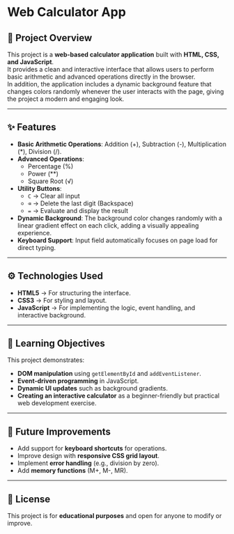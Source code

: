 # Web Calculator App

## 📌 Project Overview
This project is a **web-based calculator application** built with **HTML, CSS, and JavaScript**.  
It provides a clean and interactive interface that allows users to perform basic arithmetic and advanced operations directly in the browser.  
In addition, the application includes a dynamic background feature that changes colors randomly whenever the user interacts with the page, giving the project a modern and engaging look.

---

## ✨ Features
- **Basic Arithmetic Operations**: Addition (+), Subtraction (-), Multiplication (*), Division (/).  
- **Advanced Operations**:  
  - Percentage (%)  
  - Power (**)  
  - Square Root (√)  
- **Utility Buttons**:  
  - `C` → Clear all input  
  - `⌫` → Delete the last digit (Backspace)  
  - `=` → Evaluate and display the result  
- **Dynamic Background**: The background color changes randomly with a linear gradient effect on each click, adding a visually appealing experience.  
- **Keyboard Support**: Input field automatically focuses on page load for direct typing.  

---

## ⚙️ Technologies Used
- **HTML5** → For structuring the interface.  
- **CSS3** → For styling and layout.  
- **JavaScript** → For implementing the logic, event handling, and interactive background.  

---

## 🎯 Learning Objectives
This project demonstrates:  
- **DOM manipulation** using `getElementById` and `addEventListener`.  
- **Event-driven programming** in JavaScript.  
- **Dynamic UI updates** such as background gradients.  
- **Creating an interactive calculator** as a beginner-friendly but practical web development exercise.  

---

## 🚀 Future Improvements
- Add support for **keyboard shortcuts** for operations.  
- Improve design with **responsive CSS grid layout**.  
- Implement **error handling** (e.g., division by zero).  
- Add **memory functions** (M+, M-, MR).  



---

## 📜 License
This project is for **educational purposes** and open for anyone to modify or improve.  
